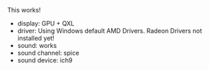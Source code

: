 This works!

- display: GPU + QXL
- driver: Using Windows default AMD Drivers. Radeon Drivers not installed yet!
- sound: works
- sound channel: spice
- sound device: ich9

